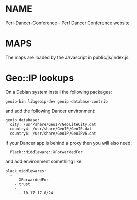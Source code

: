 # NAME

Perl-Dancer-Conference - Perl Dancer Conference website

# MAPS

The maps are loaded by the Javascript in public/js/index.js.

# Geo::IP lookups

On a Debian system install the following packages:

```
geoip-bin libgeoip-dev geoip-database-contrib
```

and add the following Dancer environment:

```
geoip_database:
  city: /usr/share/GeoIP/GeoLiteCity.dat
  country4: /usr/share/GeoIP/GeoIP.dat
  country6: /usr/share/GeoIP/GeoIPv6.dat
```

If your Dancer app is behind a proxy then you will also need:

```
  Plack::Middleware::XForwardedFor
```

and add environment something like:

```
plack_middlewares:
  -
    - XForwardedFor
    - trust
    -
      - 10.17.17.0/24
```

